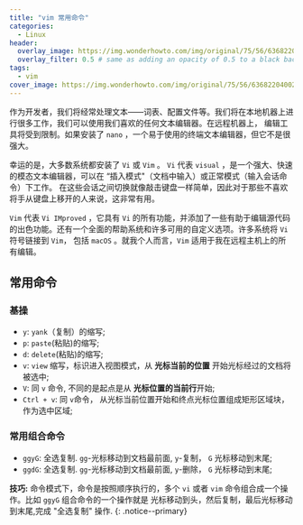 ```yaml
---
title: "vim 常用命令"
categories:
  - Linux
header:
  overlay_image: https://img.wonderhowto.com/img/original/75/56/63682204002833/0/636822040028337556.jpg
  overlay_filter: 0.5 # same as adding an opacity of 0.5 to a black background 
tags:
  - vim
cover_image: https://img.wonderhowto.com/img/original/75/56/63682204002833/0/636822040028337556.jpg
---
```


作为开发者，我们将经常处理文本——词表、配置文件等。我们将在本地机器上进行很多工作，我们可以使用我们喜欢的任何文本编辑器。在远程机器上，
编辑工具将受到限制。如果安装了 `nano` ，一个易于使用的终端文本编辑器，但它不是很强大。

幸运的是，大多数系统都安装了 `Vi` 或 `Vim` 。 `Vi` 代表 `visual` ，是一个强大、快速的模态文本编辑器，可以在 “插入模式"（文档中输入）或正常模式（输入会话命令）下工作。
在这些会话之间切换就像敲击键盘一样简单，因此对于那些不喜欢将手从键盘上移开的人来说，这非常有用。

`Vim` 代表 `Vi IMproved` ，它具有 `Vi` 的所有功能，并添加了一些有助于编辑源代码的出色功能。还有一个全面的帮助系统和许多可用的自定义选项。许多系统将 `Vi` 符号链接到 `Vim`，
包括 `macOS` 。就我个人而言，`Vim` 适用于我在远程主机上的所有编辑。

## 常用命令

### 基操

- `y`: `yank`（复制）的缩写;
- `p`: `paste`(粘贴)的缩写;
- `d`: `delete`(粘贴)的缩写;
- `v`: `view` 缩写，标识进入视图模式，从 **光标当前的位置** 开始光标经过的文档将被选中;
- `V`: 同 `v` 命令, 不同的是起点是从 **光标位置的当前行**开始;
- `Ctrl + v`: 同 `v`命令， 从光标当前位置开始和终点光标位置组成矩形区域块，作为选中区域;

### 常用组合命令

- `ggyG`: 全选复制. `gg`-光标移动到文档最前面, `y`-复制， `G` 光标移动到末尾;
- `ggdG`: 全选复制. `gg`-光标移动到文档最前面, `y`-删除， `G` 光标移动到末尾;

**技巧:** 命令模式下，命令是按照顺序执行的，多个 `vi` 或者 `vim` 命令组合成一个操作。比如 `ggyG` 组合命令的一个操作就是 光标移动到头，然后复制，最后光标移动到末尾,完成 "全选复制" 操作.
{: .notice--primary}